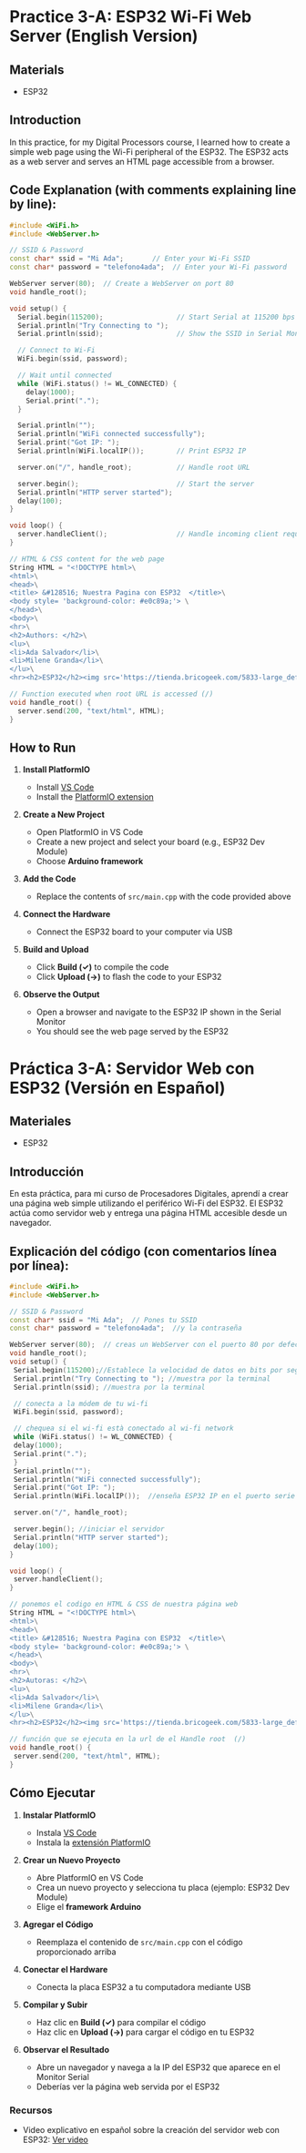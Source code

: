 # Practice 3-A: ESP32 Wi-Fi Web Server (English Version)

## Materials
- ESP32

## Introduction
In this practice, for my Digital Processors course, I learned how to create a simple web page using the Wi-Fi peripheral of the ESP32. The ESP32 acts as a web server and serves an HTML page accessible from a browser.

## Code Explanation (with comments explaining line by line):
```cpp
#include <WiFi.h>
#include <WebServer.h>

// SSID & Password
const char* ssid = "Mi Ada";       // Enter your Wi-Fi SSID
const char* password = "telefono4ada";  // Enter your Wi-Fi password

WebServer server(80);  // Create a WebServer on port 80
void handle_root();

void setup() {
  Serial.begin(115200);                  // Start Serial at 115200 bps
  Serial.println("Try Connecting to "); 
  Serial.println(ssid);                  // Show the SSID in Serial Monitor

  // Connect to Wi-Fi
  WiFi.begin(ssid, password);

  // Wait until connected
  while (WiFi.status() != WL_CONNECTED) {
    delay(1000);
    Serial.print(".");
  }

  Serial.println("");
  Serial.println("WiFi connected successfully");
  Serial.print("Got IP: ");
  Serial.println(WiFi.localIP());        // Print ESP32 IP

  server.on("/", handle_root);           // Handle root URL

  server.begin();                        // Start the server
  Serial.println("HTTP server started");
  delay(100);
}

void loop() {
  server.handleClient();                 // Handle incoming client requests
}

// HTML & CSS content for the web page
String HTML = "<!DOCTYPE html>\
<html>\
<head>\
<title> &#128516; Nuestra Pagina con ESP32  </title>\
<body style= 'background-color: #e0c89a;'> \
</head>\
<body>\
<hr>\
<h2>Authors: </h2>\
<lu>\
<li>Ada Salvador</li>\
<li>Milene Granda</li>\
</lu>\
<hr><h2>ESP32</h2><img src='https://tienda.bricogeek.com/5833-large_default/esp32-wroom-wifi-bluetooth.jpg'/></body></html>";

// Function executed when root URL is accessed (/)
void handle_root() {
  server.send(200, "text/html", HTML);
}
```

## How to Run

1. **Install PlatformIO**
   - Install [VS Code](https://code.visualstudio.com/)
   - Install the [PlatformIO extension](https://platformio.org/install/ide?install=vscode)

2. **Create a New Project**
   - Open PlatformIO in VS Code
   - Create a new project and select your board (e.g., ESP32 Dev Module)
   - Choose **Arduino framework**

3. **Add the Code**
   - Replace the contents of `src/main.cpp` with the code provided above

4. **Connect the Hardware**
   - Connect the ESP32 board to your computer via USB

5. **Build and Upload**
   - Click **Build (✓)** to compile the code
   - Click **Upload (→)** to flash the code to your ESP32

6. **Observe the Output**
   - Open a browser and navigate to the ESP32 IP shown in the Serial Monitor
   - You should see the web page served by the ESP32


# Práctica 3-A: Servidor Web con ESP32 (Versión en Español)

## Materiales
- ESP32

## Introducción
En esta práctica, para mi curso de Procesadores Digitales, aprendí a crear una página web simple utilizando el periférico Wi-Fi del ESP32. El ESP32 actúa como servidor web y entrega una página HTML accesible desde un navegador.

## Explicación del código (con comentarios línea por línea):

```cpp
#include <WiFi.h>
#include <WebServer.h>

// SSID & Password
const char* ssid = "Mi Ada";  // Pones tu SSID 
const char* password = "telefono4ada";  //y la contraseña

WebServer server(80);  // creas un WebServer con el puerto 80 por defecto
void handle_root();
void setup() {
 Serial.begin(115200);//Establece la velocidad de datos en bits por segundo para la transmisión de datos en serie
 Serial.println("Try Connecting to "); //muestra por la terminal
 Serial.println(ssid); //muestra por la terminal

 // conecta a la módem de tu wi-fi
 WiFi.begin(ssid, password);

 // chequea si el wi-fi està conectado al wi-fi network
 while (WiFi.status() != WL_CONNECTED) {
 delay(1000);
 Serial.print(".");
 }
 Serial.println("");
 Serial.println("WiFi connected successfully");
 Serial.print("Got IP: ");
 Serial.println(WiFi.localIP());  //enseña ESP32 IP en el puerto serie

 server.on("/", handle_root);

 server.begin(); //iniciar el servidor
 Serial.println("HTTP server started");
 delay(100); 
}

void loop() {
 server.handleClient();
}

// ponemos el codigo en HTML & CSS de nuestra página web
String HTML = "<!DOCTYPE html>\
<html>\
<head>\
<title> &#128516; Nuestra Pagina con ESP32  </title>\
<body style= 'background-color: #e0c89a;'> \
</head>\
<body>\
<hr>\
<h2>Autoras: </h2>\
<lu>\
<li>Ada Salvador</li>\
<li>Milene Granda</li>\
</lu>\
<hr><h2>ESP32</h2><img src='https://tienda.bricogeek.com/5833-large_default/esp32-wroom-wifi-bluetooth.jpg'/></body></html>";

// función que se ejecuta en la url de el Handle root  (/)
void handle_root() {
 server.send(200, "text/html", HTML);
}
```
## Cómo Ejecutar

1. **Instalar PlatformIO**
   - Instala [VS Code](https://code.visualstudio.com/)
   - Instala la [extensión PlatformIO](https://platformio.org/install/ide?install=vscode)

2. **Crear un Nuevo Proyecto**
   - Abre PlatformIO en VS Code
   - Crea un nuevo proyecto y selecciona tu placa (ejemplo: ESP32 Dev Module)
   - Elige el **framework Arduino**

3. **Agregar el Código**
   - Reemplaza el contenido de `src/main.cpp` con el código proporcionado arriba

4. **Conectar el Hardware**
   - Conecta la placa ESP32 a tu computadora mediante USB

5. **Compilar y Subir**
   - Haz clic en **Build (✓)** para compilar el código
   - Haz clic en **Upload (→)** para cargar el código en tu ESP32

6. **Observar el Resultado**
   - Abre un navegador y navega a la IP del ESP32 que aparece en el Monitor Serial
   - Deberías ver la página web servida por el ESP32

### Recursos
- Video explicativo en español sobre la creación del servidor web con ESP32: [Ver video](assets/practica3A.mp4)
